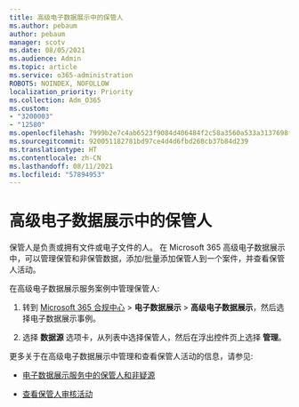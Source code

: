 ```yaml
---
title: 高级电子数据展示中的保管人
ms.author: pebaum
author: pebaum
manager: scotv
ms.date: 08/05/2021
ms.audience: Admin
ms.topic: article
ms.service: o365-administration
ROBOTS: NOINDEX, NOFOLLOW
localization_priority: Priority
ms.collection: Adm_O365
ms.custom:
- "3200003"
- "12580"
ms.openlocfilehash: 7999b2e7c4ab6523f9084d406484f2c58a3560a533a3137698f07a18c58d46f4
ms.sourcegitcommit: 920051182781bd97ce4d4d6fbd268cb37b84d239
ms.translationtype: HT
ms.contentlocale: zh-CN
ms.lasthandoff: 08/11/2021
ms.locfileid: "57894953"
---
```

# <a name="custodians-in-advanced-ediscovery"></a>高级电子数据展示中的保管人

保管人是负责或拥有文件或电子文件的人。 在 Microsoft 365 高级电子数据展示中，可以管理保管和非保管数据，添加/批量添加保管人到一个案件，并查看保管人活动。

在高级电子数据展示服务案例中管理保管人:

1. 转到 [Microsoft 365 合规中心](https://compliance.microsoft.com/) > **电子数据展示** > **高级电子数据展示**，然后选择电子数据展示事例。

1. 选择 **数据源** 选项卡，从列表中选择保管人，然后在浮出控件页上选择 **管理**。

更多关于在高级电子数据展示中管理和查看保管人活动的信息，请参见:

- [电子数据展示服务中的保管人和非疑源](https://docs.microsoft.com/microsoft-365/compliance/managing-custodians)

- [查看保管人审核活动](https://docs.microsoft.com/microsoft-365/compliance/view-custodian-activity)